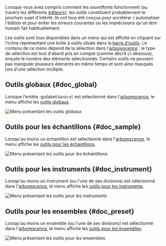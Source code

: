 Lorsque vous avez compris comment les soundfonts fonctionnent (au travers les différents [éditeurs](manual/soundfont-editor/editing-pages/index.md)), les outils constituent probablement le prochain sujet d'intérêt.
Ils ont tous été conçus pour accélérer / automatiser l'édition et pour éviter les erreurs courantes ou les imprécisions qu'un être humain fait habituellement.

Les outils sont tous disponibles dans un menu qui est affiché en cliquant sur l'icône représentant une boîte à outils située dans la [barre d'outils](manual/soundfont-editor/toolbar.md#doc_edit).
Le contenu de ce menu dépend de la sélection dans l'[arborescence](manual/soundfont-editor/tree.md)&nbsp;: le type de sélection est tout d'abord pris en compte (comme décrit ci-dessous), ensuite le nombre des éléments sélectionnés.
Certains outils ne peuvent pas manipuler plusieurs éléments en même temps et sont ainsi masqués lors d'une sélection multiple.


## Outils globaux {#doc_global}


Lorsque l'entête :guilabel:`Général` est sélectionné dans l'[arborescence](manual/soundfont-editor/tree.md), le menu affiche les [outils globaux](manual/soundfont-editor/tools/global-tools.md).


![Menu présentant les outils globaux](images/tool_menu_global.png "Menu présentant les outils globaux")


## Outils pour les échantillons {#doc_sample}


Lorsqu'au moins un échantillon est sélectionné dans l'[arborescence](manual/soundfont-editor/tree.md), le menu affiche les [outils pour les échantillons](manual/soundfont-editor/tools/sample-tools.md).


![Menu présentant les outils pour les échantillons](images/tool_menu_sample.png "Menu présentant les outils pour les échantillons")


## Outils pour les instruments {#doc_instrument}


Lorsqu'au moins un instrument (ou l'une de ses divisions) est sélectionné dans l'[arborescence](manual/soundfont-editor/tree.md), le menu affiche les [outils pour les instruments](manual/soundfont-editor/tools/instrument-tools.md).


![Menu présentant les outils pour les instruments](images/tool_menu_instrument.png "Menu présentant les outils pour les instruments")


## Outils pour les ensembles {#doc_preset}


Lorsqu'au moins un ensemble (ou l'une de ses divisions) est sélectionné dans l'[arborescence](manual/soundfont-editor/tree.md), le menu affiche les [outils pour les ensembles](manual/soundfont-editor/tools/preset-tools.md).


![Menu présentant les outils pour les ensembles](images/tool_menu_preset.png "Menu présentant les outils pour les ensembles")